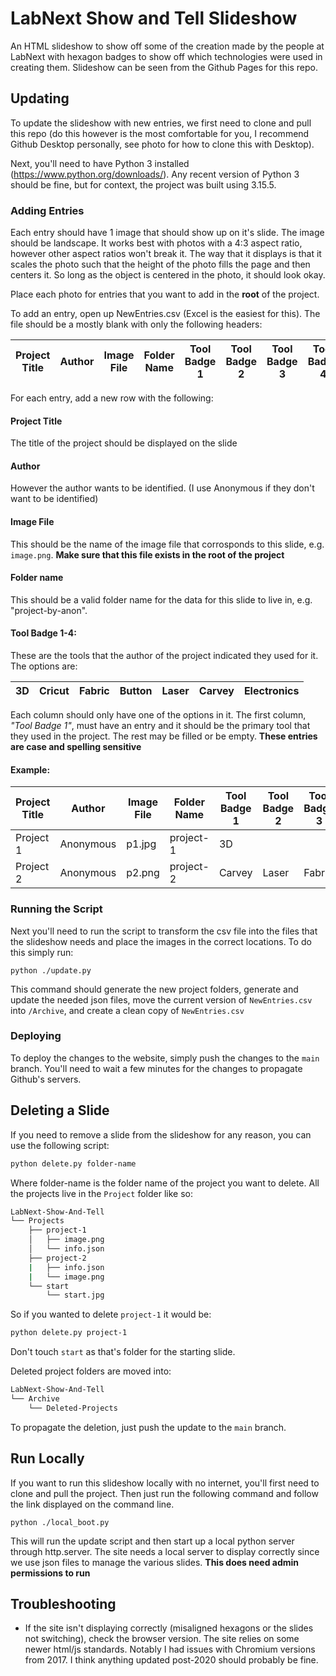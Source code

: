 
# LabNext Show and Tell Slideshow

An HTML slideshow to show off some of the creation made by the people at LabNext with  hexagon badges to show off which technologies were used in creating them. Slideshow can be seen from the Github Pages for this repo. 

## Updating
To update the slideshow with new entries, we first need to clone and pull this repo (do this however is the most comfortable for you, I recommend Github Desktop personally, see photo for how to clone this with Desktop).

Next, you'll need to have Python 3 installed (https://www.python.org/downloads/). Any recent version of Python 3 should be fine, but for context, the project was built using 3.15.5.

### Adding Entries
Each entry should have 1 image that should show up on it's slide. The image should be landscape. It works best with photos with a 4:3 aspect ratio, however other aspect ratios won't break it. The way that it displays is that it scales the photo such that the height of the photo fills the page and then centers it. So long as the object is centered in the photo, it should look okay. 

Place each photo for entries that you want to add in the **root** of the project.

To add an entry, open up NewEntries.csv (Excel is the easiest for this). The file should be a mostly blank with only the following headers:


| Project Title | Author | Image File | Folder Name |Tool Badge 1 | Tool Badge 2 | Tool Badge 3 | Tool Badge 4 |
| ----- | ----- | ----- | ----- | ----- | ----- | ----- | ----- |


For each entry, add a new row with the following:
#### Project Title
The title of the project should be displayed on the slide
#### Author
However the author wants to be identified. (I use Anonymous if they don't want to be identified)
#### Image File
This should be the name of the image file that corrosponds to this slide, e.g. ```image.png```. **Make sure that this file exists in the root of the project**
#### Folder name
This should be a valid folder name for the data for this slide to live in, e.g. "project-by-anon".

#### Tool Badge 1-4: 
These are the tools that the author of the project indicated they used for it. The options are: 

| 3D | Cricut | Fabric | Button | Laser | Carvey | Electronics |
| ----- | ----- | ----- | ----- | ----- | ----- | ----- |

Each column should only have one of the options in it. The first column, *"Tool Badge 1"*, must have an entry and it should be the primary tool that they used in the project. The rest may be filled or be empty. **These entries are case and spelling sensitive**

#### Example: 

| Project Title | Author | Image File | Folder Name |Tool Badge 1 | Tool Badge 2 | Tool Badge 3 | Tool Badge 4 |
| ----- | ----- | ----- | ----- | ----- | ----- | ----- | ----- |
| Project 1 | Anonymous | p1.jpg | project-1 | 3D | | | | 
| Project 2 | Anonymous | p2.png | project-2 | Carvey | Laser | Fabric | Electronics | 

### Running the Script

Next you'll need to run the script to transform the csv file into the files that the slideshow needs and place the images in the correct locations. To do this simply run:

```python ./update.py ```

This command should generate the new project folders, generate and update the needed json files, move the current version of ```NewEntries.csv``` into ```/Archive```, and create a clean copy of ```NewEntries.csv```

### Deploying

To deploy the changes to the website, simply push the changes to the ```main``` branch. You'll need to wait a few minutes for the changes to propagate Github's servers. 
## Deleting a Slide

If you need to remove a slide from the slideshow for any reason, you can use the following script:

```bash
python delete.py folder-name
```
Where folder-name is the folder name of the project you want to delete. All the projects live in the ```Project``` folder like so:

```bash
LabNext-Show-And-Tell
└── Projects
    ├── project-1
    │   ├── image.png
    │   └── info.json
    ├── project-2
    |   ├── info.json
    |   └── image.png
    └── start
        └── start.jpg
```
So if you wanted to delete ```project-1``` it would be:
```bash
python delete.py project-1
```
Don't touch ```start``` as that's folder for the starting slide. 

Deleted project folders are moved into:
```bash
LabNext-Show-And-Tell
└── Archive
    └── Deleted-Projects
```
To propagate the deletion, just push the update to the ```main``` branch. 
## Run Locally

If you want to run this slideshow locally with no internet, you'll first need to clone and pull the project. Then just run the following command and follow the link displayed on the command line. 

```python ./local_boot.py```

This will run the update script and then start up a local python server through http.server. The site needs a local server to display correctly since we use json files to manage the various slides. **This does need admin permissions to run** 
## Troubleshooting

- If the site isn't displaying correctly (misaligned hexagons or the slides not switching), check the browser version. The site relies on some newer html/js standards. Notably I had issues with Chromium versions from 2017. I think anything updated post-2020 should probably be fine. 